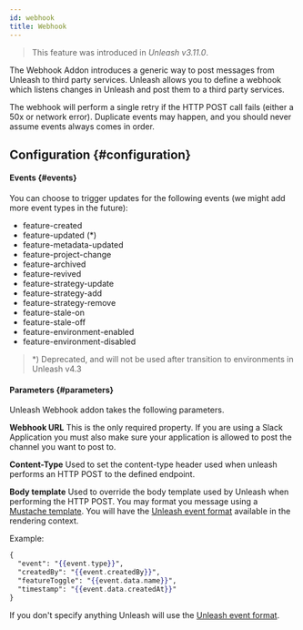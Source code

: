 ```yaml
---
id: webhook
title: Webhook
---
```


> This feature was introduced in _Unleash v3.11.0_.

The Webhook Addon introduces a generic way to post messages from Unleash to third party services. Unleash allows you to define a webhook which listens changes in Unleash and post them to a third party services.

The webhook will perform a single retry if the HTTP POST call fails (either a 50x or network error). Duplicate events may happen, and you should never assume events always comes in order.

## Configuration {#configuration}

#### Events {#events}

You can choose to trigger updates for the following events (we might add more event types in the future):

- feature-created
- feature-updated (*)
- feature-metadata-updated
- feature-project-change
- feature-archived
- feature-revived
- feature-strategy-update
- feature-strategy-add
- feature-strategy-remove
- feature-stale-on
- feature-stale-off
- feature-environment-enabled
- feature-environment-disabled

> *) Deprecated, and will not be used after transition to environments in Unleash v4.3

#### Parameters {#parameters}

Unleash Webhook addon takes the following parameters.

**Webhook URL** This is the only required property. If you are using a Slack Application you must also make sure your application is allowed to post the channel you want to post to.

**Content-Type** Used to set the content-type header used when unleash performs an HTTP POST to the defined endpoint.

**Body template** Used to override the body template used by Unleash when performing the HTTP POST. You may format you message using a [Mustache template](https://mustache.github.io). You will have the [Unleash event format](/api/admin/events) available in the rendering context.

Example:

```mustache
{
  "event": "{{event.type}}",
  "createdBy": "{{event.createdBy}}",
  "featureToggle": "{{event.data.name}}",
  "timestamp": "{{event.data.createdAt}}"
}
```

If you don't specify anything Unleash will use the [Unleash event format](/api/admin/events).
